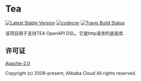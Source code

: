 # Tea

<a href="https://badge.fury.io/gh/alibabacloud-go%2Ftea"><img src="https://badge.fury.io/gh/alibabacloud-go%2Ftea.svg" alt="Latest Stable Version"></a>
<a href="https://codecov.io/gh/alibabacloud-go/tea"><img src="https://codecov.io/gh/alibabacloud-go/tea/branch/master/graph/badge.svg" alt="codecov"></a>
<a href="https://travis-ci.org/alibabacloud-go/tea"><img src="https://travis-ci.org/alibabacloud-go/tea.svg?branch=master" alt="Travis Build Status"></a>

该项目用于支持TEA OpenAPI DSL。它是http请求的底层库.

## 许可证
[Apache-2.0](/LICENSE)

Copyright (c) 2009-present, Alibaba Cloud All rights reserved.